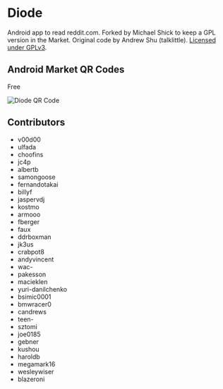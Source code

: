 Diode
=============

Android app to read reddit.com. Forked by Michael Shick to keep a GPL version in the Market. Original code by Andrew Shu (talklittle). [Licensed under GPLv3][license].

Android Market QR Codes
-----------------------

Free

![Diode QR
Code](http://chart.apis.google.com/chart?cht=qr&chs=120x120&chl=market%3A%2F%2Fdetails%3Fid%3Din.shick.diode
 "Scan with a QR Code reader")

Contributors
------------

* v00d00
* ulfada
* choofins
* jc4p
* albertb
* samongoose
* fernandotakai
* billyf
* jaspervdj
* kostmo
* armooo
* fberger
* faux
* ddrboxman
* jk3us
* crabpot8
* andyvincent
* wac-
* pakesson
* macieklen
* yuri-danilchenko
* bsimic0001
* bmwracer0
* candrews
* teen-
* sztomi
* joe0185
* gebner
* kushou
* haroldb
* megamark16
* wesleywiser
* blazeroni


[license]: http://www.gnu.org/licenses/gpl.html
